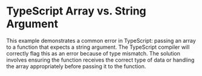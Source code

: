 # TypeScript Array vs. String Argument

This example demonstrates a common error in TypeScript: passing an array to a function that expects a string argument.  The TypeScript compiler will correctly flag this as an error because of type mismatch. The solution involves ensuring the function receives the correct type of data or handling the array appropriately before passing it to the function.